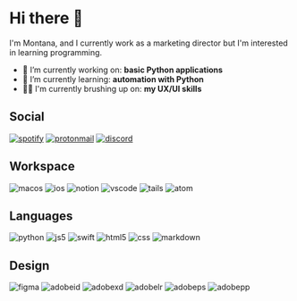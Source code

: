 # Hi there :wave:

I'm Montana, and I currently work as a marketing director but I'm interested in learning programming.

- :telescope: I’m currently working on: **basic Python applications**
- :seedling: I’m currently learning: **automation with Python**
- 👨‍💻 I'm currently brushing up on: **my UX/UI skills**

## Social

[![spotify](https://img.shields.io/badge/spotify-%231ED760.svg?&style=for-the-badge&logo=spotify&logoColor=white)](https://open.spotify.com/user/1254837336?si=989e1e42bb034c26)
[![protonmail](https://img.shields.io/badge/ProtonMail-8B89CC?style=for-the-badge&logo=protonmail&logoColor=white)](mailto:neovalley@protonmail.com)
[![discord](https://img.shields.io/badge/Discord-7289DA?style=for-the-badge&logo=discord&logoColor=white)](discordapp.com/users/430188291938189323)

## Workspace

![macos](https://img.shields.io/badge/mac%20os-000000?style=for-the-badge&logo=apple&logoColor=white)
![ios](https://img.shields.io/badge/iOS-000000?style=for-the-badge&logo=ios&logoColor=white)
![notion](https://img.shields.io/badge/Notion-000000?style=for-the-badge&logo=notion&logoColor=white)
![vscode](https://img.shields.io/badge/Visual_Studio-5C2D91?style=for-the-badge&logo=visual%20studio&logoColor=white)
![tails](https://img.shields.io/badge/Tails%20-56347C?&style=for-the-badge&logo=tails&logoColor=white)
![atom](https://img.shields.io/badge/Atom-66595C?style=for-the-badge&logo=Atom&logoColor=white)

## Languages
![python](https://img.shields.io/badge/Python-3776AB?style=for-the-badge&logo=python&logoColor=white)
![js5](https://img.shields.io/badge/JavaScript-323330?style=for-the-badge&logo=javascript&logoColor=F7DF1E)
![swift](https://img.shields.io/badge/Swift-FA7343?style=for-the-badge&logo=swift&logoColor=white)
![html5](https://img.shields.io/badge/HTML5-E34F26?style=for-the-badge&logo=html5&logoColor=white)
![css](https://img.shields.io/badge/CSS-239120?&style=for-the-badge&logo=css3&logoColor=white)
![markdown](https://img.shields.io/badge/markdown-%23000000.svg?&style=for-the-badge&logo=markdown&logoColor=white)

## Design

![figma](https://img.shields.io/badge/Figma-F24E1E?style=for-the-badge&logo=figma&logoColor=white)
![adobeid](https://img.shields.io/badge/Adobe%20InDesign-FF3366?style=for-the-badge&logo=Adobe%20InDesign&logoColor=white)
![adobexd](https://img.shields.io/badge/Adobe%20XD-470137?style=for-the-badge&logo=Adobe%20XD&logoColor=#FF61F6)
![adobelr](https://img.shields.io/badge/Adobe%20Lightroom-31A8FF?style=for-the-badge&logo=Adobe%20Lightroom&logoColor=white)
![adobeps](https://img.shields.io/badge/Adobe%20Photoshop-31A8FF?style=for-the-badge&logo=Adobe%20Photoshop&logoColor=black)
![adobepp](https://img.shields.io/badge/Adobe%20Premiere%20Pro-9999FF?style=for-the-badge&logo=Adobe%20Premiere%20Pro&logoColor=white)
